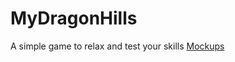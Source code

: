 # MyDragonHills
A simple game to relax and test your skills
[Mockups](https://github.com/ZiGNicK/MyDragonHills/tree/master/Mockups)
